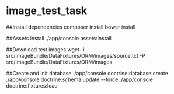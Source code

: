 image_test_task
===============

##Install dependencies
composer install
bower install


##Assets install
./app/console assets:install

##Download test images
 wget -i src/ImageBundle/DataFixtures/ORM/images/source.txt -P src/ImageBundle/DataFixtures/ORM/images

##Create and init database 
 ./app/console doctrine:database:create
 ./app/console doctrine:schema:update --force
 ./app/console doctrine:fixtures:load